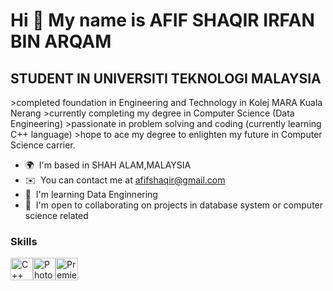 Hi 👋 My name is AFIF SHAQIR IRFAN BIN ARQAM
============================================

STUDENT IN UNIVERSITI TEKNOLOGI MALAYSIA
----------------------------------------

\>completed foundation in Engineering and Technology in Kolej MARA Kuala Nerang 
\>currently completing my degree in Computer Science (Data Engineering) 
\>passionate in problem solving and coding (currently learning C++ language)
\>hope to ace my degree to enlighten my future in Computer Science carrier.

* 🌍  I'm based in SHAH ALAM,MALAYSIA
* ✉️  You can contact me at [afifshaqir@gmail.com](mailto:afifshaqir@gmail.com)
* 🧠  I'm learning Data Enginnering
* 🤝  I'm open to collaborating on projects in database system or computer science related

### Skills


<p align="left">
<a href="https://docs.microsoft.com/en-us/cpp/?view=msvc-170" target="_blank" rel="noreferrer"><img src="https://raw.githubusercontent.com/danielcranney/readme-generator/main/public/icons/skills/cplusplus-colored.svg" width="36" height="36" alt="C++" /></a><a href="https://www.adobe.com/uk/products/photoshop.html" target="_blank" rel="noreferrer"><img src="https://raw.githubusercontent.com/danielcranney/readme-generator/main/public/icons/skills/photoshop-colored.svg" width="36" height="36" alt="Photoshop" /></a><a href="https://www.adobe.com/uk/products/premiere.html" target="_blank" rel="noreferrer"><img src="https://raw.githubusercontent.com/danielcranney/readme-generator/main/public/icons/skills/premierepro-colored.svg" width="36" height="36" alt="Premiere Pro" /></a>
</p>

